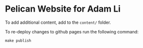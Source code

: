 # Pelican Website for Adam Li

To add additional content, add to the `content/` folder.

To re-deploy changes to github pages run the following command:

    make publish